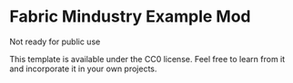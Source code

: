 # Fabric Mindustry Example Mod

Not ready for public use

This template is available under the CC0 license. Feel free to learn from it and incorporate it in your own projects.
